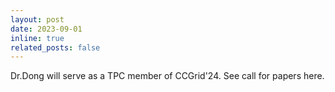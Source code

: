 ```yaml
---
layout: post
date: 2023-09-01
inline: true
related_posts: false
---
```


Dr.Dong will serve as a TPC member of CCGrid'24. See call for papers here.
